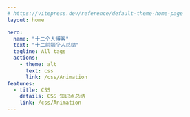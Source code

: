 ```yaml
---
# https://vitepress.dev/reference/default-theme-home-page
layout: home

hero:
  name: "十二个人博客"
  text: "十二前端个人总结"
  tagline: All tags
  actions:
    - theme: alt
      text: css
      link: /css/Animation
features:
  - title: CSS
    details: CSS 知识点总结
    link: /css/Animation
---
```


